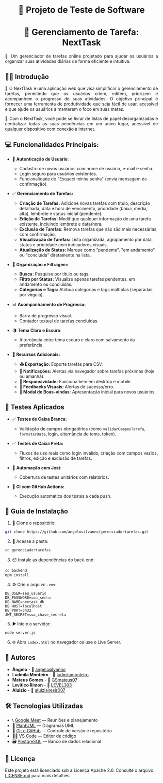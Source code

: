 <h1 align="center">🧪 Projeto de Teste de Software</h1>
<h1 align="center">📃 Gerenciamento de Tarefa: NextTask</h1>

<p align="justify">🧭 Um gerenciador de tarefas online projetado para ajudar os usuários a organizar suas atividades diárias de forma eficiente e intuitiva.</p>

## ✍🏽 Introdução

<p align="justify">📌 O NextTask é uma aplicação web que visa simplificar o gerenciamento de tarefas, permitindo que os usuários criem, editem, priorizem e acompanhem o progresso de suas atividades. O objetivo principal é fornecer uma ferramenta de produtividade que seja fácil de usar, acessível e que ajude os usuários a manterem o foco em suas metas.</p>

<p align="justify">📱 Com o NextTask, você pode se livrar de listas de papel desorganizadas e centralizar todas as suas pendências em um único lugar, acessível de qualquer dispositivo com conexão à internet.</p>

## 💻 Funcionalidades Principais:

* 🔐 **Autenticação de Usuário:**
  * Cadastro de novos usuários com nome de usuário, e-mail e senha.
  * Login seguro para usuários existentes.
  * Funcionalidade de "Esqueci minha senha" (envia mensagem de confirmação).

* ✅ **Gerenciamento de Tarefas:**
  * **Criação de Tarefas:** Adicione novas tarefas com título, descrição detalhada, data e hora de vencimento, prioridade (baixa, média, alta), lembrete e status inicial (pendente).
  * **Edição de Tarefas:** Modifique qualquer informação de uma tarefa existente, incluindo lembrete e data/hora.
  * **Exclusão de Tarefas:** Remova tarefas que não são mais necessárias, com confirmação.
  * **Visualização de Tarefas:** Lista organizada, agrupamento por data, status e prioridade com indicadores visuais.
  * **Atualização de Status:** Marque como "pendente", "em andamento" ou "concluída" diretamente na lista.

* 📂 **Organização e Filtragem:**
  * **Busca:** Pesquise por título ou tags.
  * **Filtro por Status:** Visualize apenas tarefas pendentes, em andamento ou concluídas.
  * **Categorias e Tags:** Atribua categorias e tags múltiplas (separadas por vírgula).

* 📊 **Acompanhamento de Progresso:**
  * Barra de progresso visual.
  * Contador textual de tarefas concluídas.

* 🌗 **Tema Claro e Escuro:**
  * Alternância entre tema escuro e claro com salvamento da preferência.

* 🧰 **Recursos Adicionais:**
  * **📤 Exportação:** Exporte tarefas para CSV.
  * **🔔 Notificações:** Alertas via navegador sobre tarefas próximas (hoje ou amanhã).
  * **📱 Responsividade:** Funciona bem em desktop e mobile.
  * **🔎 Feedbacks Visuais:** Alertas de sucesso/erro.
  * **👋 Modal de Boas-vindas:** Apresentação inicial para novos usuários.

## 🧪 Testes Aplicados

* ✅ **Testes de Caixa Branca:**
  * Validação de campos obrigatórios (como `validarCamposTarefa`, `formatarData`, login, alternância de tema, token).

* ✅ **Testes de Caixa Preta:**
  * Fluxos de uso reais como login inválido, criação com campos vazios, filtros, edição e exclusão de tarefas.

* 🧪 **Automação com Jest:**
  * Cobertura de testes unitários com relatórios.

* 🔄 **CI com GitHub Actions:**
  * Execução automática dos testes a cada push.

## 🔧 Guia de Instalação

1. 🔽 Clone o repositório:
```bash
git clone https://github.com/angelosilvanno/gerenciadortarefas.git
```

2. 📁 Acesse a pasta:
```bash
cd gerenciadortarefas
```

3. 📦 Instale as dependências do back-end:
```bash
cd backend
npm install
```

4. ⚙️ Crie o arquivo `.env`:
```env
DB_USER=seu_usuario
DB_PASSWORD=sua_senha
DB_NAME=nextask_db
DB_HOST=localhost
DB_PORT=5432
JWT_SECRET=sua_chave_secreta
```

5. ▶️ Inicie o servidor:
```bash
node server.js
```

6. 🌐 Abra `index.html` no navegador ou use o Live Server.

## 👷 Autores

* **Ângelo** - 👤 [angelosilvanno](https://github.com/angelosilvanno)
* **Ludmila Monteiro** - 👤 [ludmilamonteiro](https://github.com/LudmilaMonteiro)
* **Mateus Gomes** - 👤 [GSmateus07](https://github.com/GSmateus07)
* **Levítico Rimon** - 👤 [LEVEL303](https://github.com/LEVEL303)
* **Aluizio** - 👤 [aluiziairesjr007](https://github.com/aluiziairesjr007)

## 🛠️ Tecnologias Utilizadas

* 📞 [Google Meet](https://meet.google.com/) — Reuniões e planejamento
* 🧩 [PlantUML](https://plantuml.com/) — Diagramas UML
* 🧠 [Git e GitHub](https://github.com/) — Controle de versão e repositório
* 🧑‍💻 [VS Code](https://code.visualstudio.com/) — Editor de código
* 🗃️ [PostgreSQL](https://www.postgresql.org/) — Banco de dados relacional

## 📄 Licença

Este projeto está licenciado sob a Licença Apache 2.0. Consulte o arquivo [LICENSE.md](https://github.com/angelosilvanno/gerenciadortarefas/tree/main?tab=Apache-2.0-1-ov-file) para mais detalhes.
